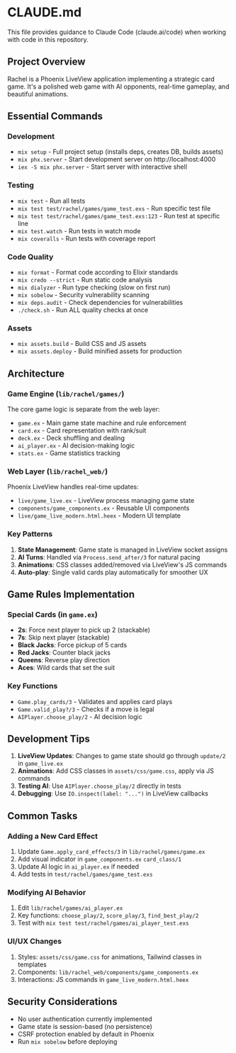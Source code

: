 # CLAUDE.md

This file provides guidance to Claude Code (claude.ai/code) when working with code in this repository.

## Project Overview

Rachel is a Phoenix LiveView application implementing a strategic card game. It's a polished web game with AI opponents, real-time gameplay, and beautiful animations.

## Essential Commands

### Development
- `mix setup` - Full project setup (installs deps, creates DB, builds assets)
- `mix phx.server` - Start development server on http://localhost:4000
- `iex -S mix phx.server` - Start server with interactive shell

### Testing
- `mix test` - Run all tests
- `mix test test/rachel/games/game_test.exs` - Run specific test file
- `mix test test/rachel/games/game_test.exs:123` - Run test at specific line
- `mix test.watch` - Run tests in watch mode
- `mix coveralls` - Run tests with coverage report

### Code Quality
- `mix format` - Format code according to Elixir standards
- `mix credo --strict` - Run static code analysis
- `mix dialyzer` - Run type checking (slow on first run)
- `mix sobelow` - Security vulnerability scanning
- `mix deps.audit` - Check dependencies for vulnerabilities
- `./check.sh` - Run ALL quality checks at once

### Assets
- `mix assets.build` - Build CSS and JS assets
- `mix assets.deploy` - Build minified assets for production

## Architecture

### Game Engine (`lib/rachel/games/`)
The core game logic is separate from the web layer:
- `game.ex` - Main game state machine and rule enforcement
- `card.ex` - Card representation with rank/suit
- `deck.ex` - Deck shuffling and dealing
- `ai_player.ex` - AI decision-making logic
- `stats.ex` - Game statistics tracking

### Web Layer (`lib/rachel_web/`)
Phoenix LiveView handles real-time updates:
- `live/game_live.ex` - LiveView process managing game state
- `components/game_components.ex` - Reusable UI components
- `live/game_live_modern.html.heex` - Modern UI template

### Key Patterns
1. **State Management**: Game state is managed in LiveView socket assigns
2. **AI Turns**: Handled via `Process.send_after/3` for natural pacing
3. **Animations**: CSS classes added/removed via LiveView's JS commands
4. **Auto-play**: Single valid cards play automatically for smoother UX

## Game Rules Implementation

### Special Cards (in `game.ex`)
- **2s**: Force next player to pick up 2 (stackable)
- **7s**: Skip next player (stackable)
- **Black Jacks**: Force pickup of 5 cards
- **Red Jacks**: Counter black jacks
- **Queens**: Reverse play direction
- **Aces**: Wild cards that set the suit

### Key Functions
- `Game.play_cards/3` - Validates and applies card plays
- `Game.valid_play?/3` - Checks if a move is legal
- `AIPlayer.choose_play/2` - AI decision logic

## Development Tips

1. **LiveView Updates**: Changes to game state should go through `update/2` in `game_live.ex`
2. **Animations**: Add CSS classes in `assets/css/game.css`, apply via JS commands
3. **Testing AI**: Use `AIPlayer.choose_play/2` directly in tests
4. **Debugging**: Use `IO.inspect(label: "...")` in LiveView callbacks

## Common Tasks

### Adding a New Card Effect
1. Update `Game.apply_card_effects/3` in `lib/rachel/games/game.ex`
2. Add visual indicator in `game_components.ex` `card_class/1`
3. Update AI logic in `ai_player.ex` if needed
4. Add tests in `test/rachel/games/game_test.exs`

### Modifying AI Behavior
1. Edit `lib/rachel/games/ai_player.ex`
2. Key functions: `choose_play/2`, `score_play/3`, `find_best_play/2`
3. Test with `mix test test/rachel/games/ai_player_test.exs`

### UI/UX Changes
1. Styles: `assets/css/game.css` for animations, Tailwind classes in templates
2. Components: `lib/rachel_web/components/game_components.ex`
3. Interactions: JS commands in `game_live_modern.html.heex`

## Security Considerations
- No user authentication currently implemented
- Game state is session-based (no persistence)
- CSRF protection enabled by default in Phoenix
- Run `mix sobelow` before deploying